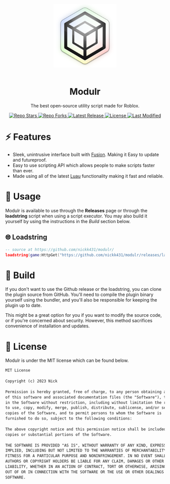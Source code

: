 <div align="center">
    <!-- Logo -->
    <a>
        <img width="200" src="assets/Modulr.png" alt="Modulr Logo" />
    </a>
    <br>
    <br>
    <!-- Title/Desc -->
    <h1>Modulr</h1>
    <p>The best open-source utility script made for Roblox.</p>
    <p>
        <!-- PROJECT INFO START -->
        <!-- Repo stars -->
        <a href="https://github.com/nickk431/modulr/stargazers">
            <img src="https://img.shields.io/github/stars/nickk431/modulr?label=Stars&logo=GitHub" alt="Repo Stars" />
        </a>
        <!-- Repo forks -->
        <a href="https://github.com/nickk431/modulr/forks">
            <img src="https://img.shields.io/github/forks/nickk431/modulr?label=Fork&logo=GitHub" alt="Repo Forks" />
        </a>
        <!-- Latest release -->
        <a href="https://github.com/nickk431/modulr/releases/latest">
            <img src="https://img.shields.io/github/v/release/nickk431/modulr?label=Latest%20Release" alt="Latest Release" />
        </a>
        <!-- License info -->
        <a href="https://github.com/nickk431/modulr/blob/main/LICENSE.txt">
            <img src="https://img.shields.io/github/license/nickk431/modulr?label=License" alt="License" />
        </a>
        <!-- Last modified (latest commit) -->
        <a href="https://github.com/nickk431/modulr/commits">
            <img src="https://img.shields.io/github/last-commit/nickk431/modulr?label=Last%20Modifed" alt="Last Modified" />
        </a>
    </p>
</div>

# ⚡ Features

- Sleek, unintrusive interface built with [Fusion](https://elttob.uk/Fusion/0.2/). Making it Easy to update and futureproof.
- Easy to use scripting API which allows people to make scripts faster than ever.
- Made using all of the latest [Luau](https://luau-lang.org/) functionality making it fast and reliable.

# 📩 Usage

Modulr is available to use through the **Releases** page or through the **loadstring** script when using a script executor. You may also build it yourself by using the instructions in the _Build_ section below.

## 🌐 Loadstring

```lua
-- source at https://github.com/nickk431/modulr/
loadstring(game:HttpGet("https://github.com/nickk431/modulr/releases/latest/download/main.lua"))()
```

# 🔨 Build

If you don't want to use the Github release or the loadstring, you can clone the plugin source from GitHub. You'll need to compile the plugin binary yourself using the bundler, and you'll also be responsible for keeping the plugin up to date.

This might be a great option for you if you want to modify the source code, or if you're concerned about security. However, this method sacrifices convenience of installation and updates.

# 📜 License

Modulr is under the MIT license which can be found below.

```txt
MIT License

Copyright (c) 2023 Nick

Permission is hereby granted, free of charge, to any person obtaining a copy
of this software and associated documentation files (the "Software"), to deal
in the Software without restriction, including without limitation the rights
to use, copy, modify, merge, publish, distribute, sublicense, and/or sell
copies of the Software, and to permit persons to whom the Software is
furnished to do so, subject to the following conditions:

The above copyright notice and this permission notice shall be included in all
copies or substantial portions of the Software.

THE SOFTWARE IS PROVIDED "AS IS", WITHOUT WARRANTY OF ANY KIND, EXPRESS OR
IMPLIED, INCLUDING BUT NOT LIMITED TO THE WARRANTIES OF MERCHANTABILITY,
FITNESS FOR A PARTICULAR PURPOSE AND NONINFRINGEMENT. IN NO EVENT SHALL THE
AUTHORS OR COPYRIGHT HOLDERS BE LIABLE FOR ANY CLAIM, DAMAGES OR OTHER
LIABILITY, WHETHER IN AN ACTION OF CONTRACT, TORT OR OTHERWISE, ARISING FROM,
OUT OF OR IN CONNECTION WITH THE SOFTWARE OR THE USE OR OTHER DEALINGS IN THE
SOFTWARE.
```
